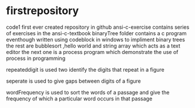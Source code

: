 # firstrepository
code1
first ever created repository in github
ansi-c-exercise contains series of exercises in the ansi-c-textbook 
binaryTree folder contains a c  program eventhough written using codeblock in windows
to impliment binary trees
the rest are bubblesort ,hello world and string array which acts as a text editor
the next one is a process program which demonstrate the use of process in programming 

repeateddigit is used two identify the digits that repeat in a figure

seperate is used to give gaps between digits of a figure

wordFrequency is used to sort the words of a passage and give the frequency of which a particular word occurs in that passage
